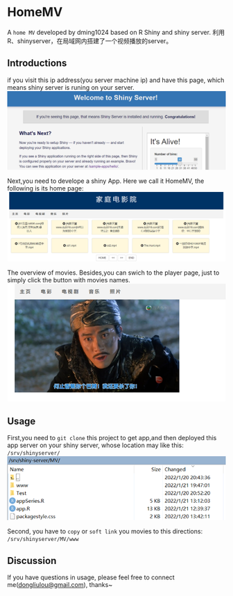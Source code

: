 # HomeMV
A `home MV` developed by dming1024 based on R Shiny and shiny server.
利用R、shinyserver，在局域网内搭建了一个视频播放的server。

## Introductions

if you visit this ip address(you server machine ip) and have this page, which means shiny server is runing on your server.
<img src="./figures/fig1.png" />

Next,you need to develope a shiny App. Here we call it HomeMV, the following is its home page:
<img src="./figures/fig2.png" />

The overview of movies. Besides,you can swich to the player page, just to simply click the button with movies names.
<img src="./figures/fig3.png" />	

## Usage

First,you need to `git clone` this project to get app,and then deployed this app server on your shiny server, whose location may like this: `/srv/shinyserver/`
<img src="./figures/fig4.png" />	

Second, you have to `copy` or `soft link` you movies to this directions: `/srv/shinyserver/MV/www`

## Discussion

If you have questions in usage, please feel free to connect me(dongliulou@gmail.com), thanks~